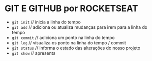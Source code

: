 # GIT E GITHUB por ROCKETSEAT

- `git init` // inicia a linha do tempo
- `git add` // adiciona ou atualiza mudanças para irem para a linha do tempo
- `git commit` // adiciona um ponto na linha do tempo
- `git log` // visualiza os ponto na linha do tempo / commit
- `git status` // informa o estado das alterações do nosso projeto
- `git show` // apresenta 